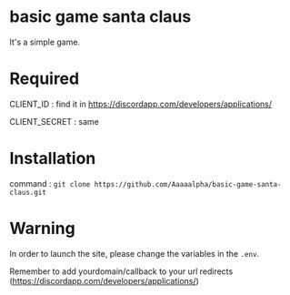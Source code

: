 # basic game santa claus
It's a simple game.

# Required
CLIENT_ID : find it in https://discordapp.com/developers/applications/

CLIENT_SECRET : same

# Installation
command : `git clone https://github.com/Aaaaalpha/basic-game-santa-claus.git`

# Warning
In order to launch the site, please change the variables in the `.env`.

Remember to add yourdomain/callback to your url redirects (https://discordapp.com/developers/applications/)
